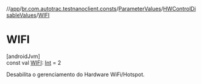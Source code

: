 //[app](../../../../index.md)/[br.com.autotrac.testnanoclient.consts](../../index.md)/[ParameterValues](../index.md)/[HWControlDisableValues](index.md)/[WIFI](-w-i-f-i.md)

# WIFI

[androidJvm]\
const val [WIFI](-w-i-f-i.md): [Int](https://kotlinlang.org/api/latest/jvm/stdlib/kotlin/-int/index.html) = 2

Desabilita o gerenciamento do Hardware WiFi/Hotspot.

